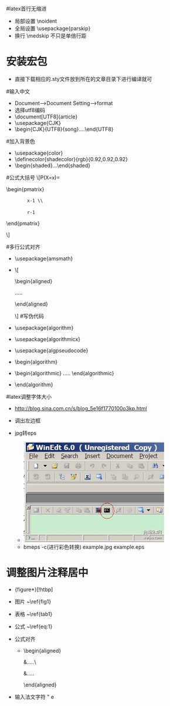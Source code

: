 #latex首行无缩进
* 局部设置 \noident
* 全局设置 \usepackage{parskip}
* 换行 \medskip 不只是单倍行距

# 安装宏包
* 直接下载相应的.sty文件放到所在的文章目录下进行编译就可

#输入中文
* Document-->Document Setting-->format
* 选择utf8编码
* \document[UTF8]{article}
* \usepackage{CJK}
* \begin{CJK}{UTF8}{song}....\end{UTF8}

#加入背景色
* \usepackage{color}
* \definecolor{shadecolor}{rgb}{0.92,0.92,0.92}
* \begin{shaded}...\end{shaded}

#公式大括号
\\[P(X=x)=

   \begin{pmatrix}

            x-1 \\

            r-1

   \end{pmatrix}

\\]

#多行公式对齐
* \usepackage{amsmath}
* \\[

	\begin{aligned}

	.....

	\end{aligned}

	\\]
#写伪代码

* \usepackage{algorithm}
* \usepackage{algorithmicx}
* \usepackage{algpseudocode}
* \begin{algorithm}
* \begin{algorithmic}
   .....
  \end{algorithmic}
* \end{algorithm}

#latex调整字体大小
* http://blog.sina.com.cn/s/blog_5e16f1770100o3kp.html
* 调出左边框
* jpg转eps


	* ![iamge](latex.jpg)
	* bmeps -c(进行彩色转换) example.jpg example.eps

# 调整图片注释居中
* {figure*}[!htbp]
* 图片 ~\ref{fig1}
* 表格 ~\ref{tab1}
* 公式 ~\ref{eq:1}
* 公式对齐
	* \begin{aligned}
		 
		&.....\\ 

		&..... 
	
		\end{aligned}

* 输入法文字符 \" e



 
